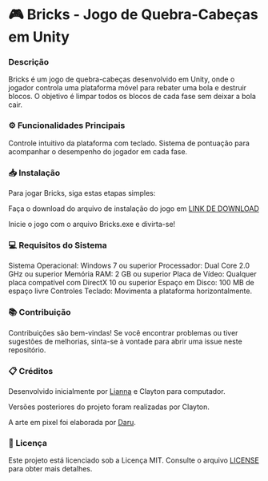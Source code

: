# 🎮 Bricks - Jogo de Quebra-Cabeças em Unity
### Descrição
Bricks é um jogo de quebra-cabeças desenvolvido em Unity, onde o jogador controla uma plataforma móvel para rebater uma bola e destruir blocos. O objetivo é limpar todos os blocos de cada fase sem deixar a bola cair.

### ⚙️ Funcionalidades Principais
Controle intuitivo da plataforma com teclado.
Sistema de pontuação para acompanhar o desempenho do jogador em cada fase.

### 📥 Instalação
Para jogar Bricks, siga estas etapas simples:

Faça o download do arquivo de instalação do jogo em [LINK DE DOWNLOAD](https://github.com/claytonmi/BricksApp/raw/main/dist/brick.apk)

Inicie o jogo com o arquivo Bricks.exe e divirta-se!

### 💻 Requisitos do Sistema
Sistema Operacional: Windows 7 ou superior
Processador: Dual Core 2.0 GHz ou superior
Memória RAM: 2 GB ou superior
Placa de Vídeo: Qualquer placa compatível com DirectX 10 ou superior
Espaço em Disco: 100 MB de espaço livre
Controles
Teclado: Movimenta a plataforma horizontalmente.

### 📚 Contribuição
Contribuições são bem-vindas! Se você encontrar problemas ou tiver sugestões de melhorias, sinta-se à vontade para abrir uma issue neste repositório.

### 📋 Créditos
Desenvolvido inicialmente por [Lianna](https://github.com/LiannaAragoni) e Clayton para computador.

Versões posteriores do projeto foram realizadas por Clayton.

A arte em pixel foi elaborada por [Daru](https://twitter.com/PixelDaru).

### 📜 Licença
Este projeto está licenciado sob a Licença MIT. Consulte o arquivo [LICENSE](https://github.com/claytonmi/Bricks/blob/main/LICENSE.txt) para obter mais detalhes.
